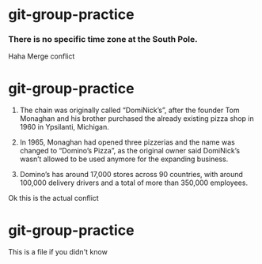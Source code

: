 
# git-group-practice

### There is no specific time zone at the South Pole.

Haha Merge conflict 

# git-group-practice

1. The chain was originally called “DomiNick’s”, after the founder Tom Monaghan and his brother purchased the already existing pizza shop in 1960 in Ypsilanti, Michigan.

2. In 1965, Monaghan had opened three pizzerias and the name was changed to “Domino’s Pizza”, as the original owner said DomiNick’s wasn’t allowed to be used anymore for the expanding business.

3. Domino’s has around 17,000 stores across 90 countries, with around 100,000 delivery drivers and a total of more than 350,000 employees.


Ok this is the actual conflict

# git-group-practice
This is a file if you didn't know 


